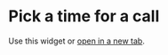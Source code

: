 ---
---

# Pick a time for a call

Use this widget or <a href="https://calendly.com/adriaanvanrossum/call">open in a new tab</a>.

<div style="overflow-y: hidden;">
  <div style="margin-top: -5px;">
    <div class="calendly-inline-widget" data-url="https://calendly.com/adriaanvanrossum/call" style="min-width:340px;height:600px;">
    </div>
  </div>
</div>
                                                                                                                                   
<script type="text/javascript" src="https://assets.calendly.com/assets/external/widget.js"></script>
